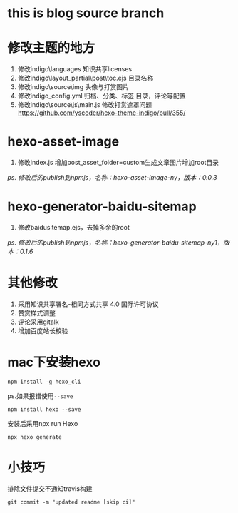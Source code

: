 # this is blog source branch

# 修改主题的地方

1. 修改indigo\languages 知识共享licenses
2. 修改indigo\layout\_partial\post\toc.ejs 目录名称
3. 修改indigo\source\img 头像与打赏图片
4. 修改indigo\_config.yml 归档、分类、标签 目录，评论等配置
5. 修改indigo\source\js\main.js 修改打赏遮罩问题 https://github.com/yscoder/hexo-theme-indigo/pull/355/

# hexo-asset-image

1. 修改index.js 增加post_asset_folder=custom生成文章图片增加root目录

_ps. 修改后的publish到npmjs，名称：hexo-asset-image-ny，版本：0.0.3_

# hexo-generator-baidu-sitemap

1. 修改baidusitemap.ejs，去掉多余的root

_ps. 修改后的publish到npmjs，名称：hexo-generator-baidu-sitemap-ny1，版本：0.1.6_

# 其他修改

1. 采用知识共享署名-相同方式共享 4.0 国际许可协议
2. 赞赏样式调整
3. 评论采用gitalk
4. 增加百度站长校验

# mac下安装hexo

```shell script
npm install -g hexo_cli
```

ps.如果报错使用`--save`

```shell script
npm install hexo --save
```

安装后采用npx run Hexo

```shell script
npx hexo generate
```

# 小技巧

排除文件提交不通知travis构建
```shell script
git commit -m "updated readme [skip ci]"
```
